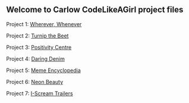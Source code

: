 ## Welcome to Carlow CodeLikeAGirl project files

Project 1: [Wherever, Whenever](https://codelikeagirlvodafoneireland.github.io/Carlow_2018/Wherever-%20Whenever/Home.html)

Project 2: [Turnip the Beet](https://codelikeagirlvodafoneireland.github.io/Carlow_2018/Turnip%20the%20Beet/Turnipthebeet.html)

Project 3: [Positivity Centre](https://codelikeagirlvodafoneireland.github.io/Carlow_2018/Positivity%20Centre/homepage.html)

Project 4: [Daring Denim](https://codelikeagirlvodafoneireland.github.io/Carlow_2018/Daring%20Denim/homepage.html)

Project 5: [Meme Encyclopedia](https://codelikeagirlvodafoneireland.github.io/Carlow_2018/Meme%20Encyclopedia/home.html)

Project 6: [Neon Beauty](https://codelikeagirlvodafoneireland.github.io/Carlow_2018/Neon%20Beauty/final%20project.html)

Project 7: [I-Scream Trailers](https://codelikeagirlvodafoneireland.github.io/Carlow_2018/I-Scream%20Trailers/Index.html)
